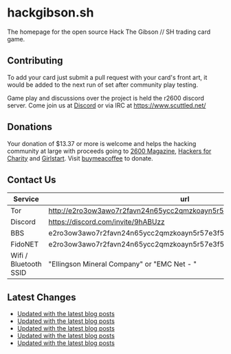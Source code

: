 # hackgibson.sh
The homepage for the open source Hack The Gibson // SH trading card game.


## Contributing

To add your card just submit a pull request with your card's front art, it would be added to the next run of set after community play testing.

Game play and discussions over the project is held the r2600 discord server. Come join us at [Discord](https://discord.com/invite/9hABUzz) or via IRC at https://www.scuttled.net/


## Donations

Your donation of $13.37 or more is welcome and helps the hacking community at large with proceeds going to [2600 Magazine](https://2600.com/), [Hackers for Charity](https://hackersforcharity.org) and [Girlstart](https://girlstart.org).  Visit [buymeacoffee](https://www.buymeacoffee.com/hackgibson.sh) to donate.


## Contact Us

Service | url
-|-
Tor | http://e2ro3ow3awo7r2favn24n65ycc2qmzkoayn5r57e3f56nvjwdcgg32ad.onion
Discord | https://discord.com/invite/9hABUzz
BBS | e2ro3ow3awo7r2favn24n65ycc2qmzkoayn5r57e3f56nvjwdcgg32ad.onion:23
FidoNET | e2ro3ow3awo7r2favn24n65ycc2qmzkoayn5r57e3f56nvjwdcgg32ad.onion:24554
Wifi / Bluetooth SSID | "Ellingson Mineral Company" or "EMC Net - <fidonet address>"

## Latest Changes
<!-- BLOG-POST-LIST:START -->
- [Updated with the latest blog posts](https://github.com/DFW2600/hackgibson.sh/commit/656ca6722e10f5ab534d75537d41e82270e0923e)
- [Updated with the latest blog posts](https://github.com/DFW2600/hackgibson.sh/commit/8ec1ac69a46345c9becad20799064ff641596ef1)
- [Updated with the latest blog posts](https://github.com/DFW2600/hackgibson.sh/commit/f2b135c4f8872b2faf4c00c2397b6b80f2ea480f)
- [Updated with the latest blog posts](https://github.com/DFW2600/hackgibson.sh/commit/92e83d98d765388026a31babf13a76b0cb86c16a)
- [Updated with the latest blog posts](https://github.com/DFW2600/hackgibson.sh/commit/b03bfb025dcd986cdabf3fb08dc0d65b3fde1776)
<!-- BLOG-POST-LIST:END -->
